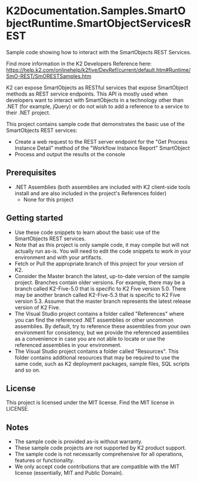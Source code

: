 # K2Documentation.Samples.SmartObjectRuntime.SmartObjectServicesREST
Sample code showing how to interact with the SmartObjects REST Services.

Find more information in the K2 Developers Reference here:
https://help.k2.com/onlinehelp/k2five/DevRef/current/default.htm#Runtime/SmO-REST/SmORESTSamples.htm

K2 can expose SmartObjects as RESTful services that expose SmartObject methods as REST service endpoints. This API is mostly used when developers want to interact with SmartObjects in a technology other than .NET (for example, jQuery) or do not wish to add a reference to a service to their .NET project.

This project contains sample code that demonstrates the basic use of the SmartObjects REST services:
* Create a web request to the REST server endpoint for the "Get Process Instance Detail" method of the "Workflow Instance Report" SmartObject 
* Process and output the results ot the console

## Prerequisites
* .NET Assemblies (both assemblies are included with K2 client-side tools install and are also included in the project's References folder)
  * None for this project

## Getting started
* Use these code snippets to learn about the basic use of the SmartObjects REST services.
* Note that as this project is only sample code, it may compile but will not actually run as-is. You will need to edit the code snippets to work in your environment and with your artifacts.
* Fetch or Pull the appropriate branch of this project for your version of K2.
* Consider the Master branch the latest, up-to-date version of the sample project. Branches contain older versions. For example, there may be a branch called K2-Five-5.0 that is specific to K2 Five version 5.0. There may be another branch called K2-Five-5.3 that is specific to K2 Five version 5.3. Assume that the master branch represents the latest release version of K2 Five.
* The Visual Studio project contains a folder called "References" where you can find the referenced .NET assemblies or other uncommon assemblies. By default, try to reference these assemblies from your own environment for consistency, but we provide the referenced assemblies as a convenience in case you are not able to locate or use the referenced assemblies in your environment.
* The Visual Studio project contains a folder called "Resources". This folder contains additional resources that may be required to use the same code, such as K2 deployment packages, sample files, SQL scripts and so on.
   
## License
This project is licensed under the MIT license. Find the MIT license in LICENSE.

## Notes
* The sample code is provided as-is without warranty.
* These sample code projects are not supported by K2 product support.
* The sample code is not necessarily comprehensive for all operations, features or functionality.
* We only accept code contributions that are compatible with the MIT license (essentially, MIT and Public Domain).
